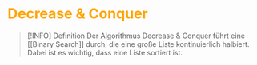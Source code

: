 # <font color = "orange">Decrease & Conquer</font>
>[!INFO] Definition
>Der Algorithmus Decrease & Conquer führt eine [[Binary Search]] durch, die eine große Liste kontinuierlich halbiert. Dabei ist es wichtig, dass eine Liste sortiert ist.